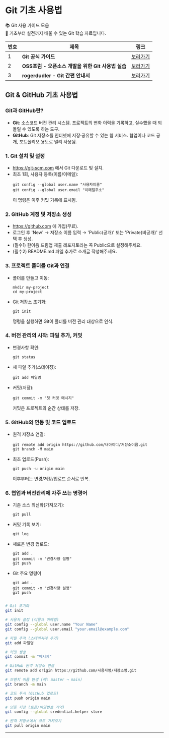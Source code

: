 # Git 기초 사용법

📚 Git 사용 가이드 모음</br>
🔗 기초부터 실전까지 배울 수 있는 Git 학습 자료입니다.

| 번호 | 제목               | 링크                                                                                     |
| -- | ---------------- | -------------------------------------------------------------------------------------- |
| 1  | **Git 공식 가이드**   | [보러가기](https://git-scm.com/book/ko/v2)                                    |
| 2  | **OSS포럼 - 오픈소스 개발을 위한 Git 사용법 실습** | [보러가기](https://www.slideshare.net/slideshow/git-71791911/71791911)   |
| 3  | **rogerdudler - Git 간편 안내서**    | [보러가기](https://rogerdudler.github.io/git-guide/index.ko.html) |



## Git & GitHub 기초 사용법

### Git과 GitHub란?
- **Git**: 소스코드 버전 관리 시스템. 프로젝트의 변화 이력을 기록하고, 실수했을 때 되돌릴 수 있도록 하는 도구.
- **GitHub**: Git 저장소를 인터넷에 저장·공유할 수 있는 웹 서비스. 협업이나 코드 공개, 포트폴리오 용도로 널리 사용됨.

### 1. Git 설치 및 설정
- https://git-scm.com 에서 Git 다운로드 및 설치.
- 최초 1회, 사용자 등록(이름/이메일):
  ```
  git config --global user.name "사용자이름"
  git config --global user.email "이메일주소"
  ```
  이 명령은 이후 커밋 기록에 표시됨.

### 2. GitHub 계정 및 저장소 생성
- https://github.com 에 가입(무료).
- 로그인 후 'New' → 저장소 이름 입력 → 'Public(공개)' 또는 'Private(비공개)' 선택 후 생성.
- (필수1) 한이음 드림업 제출 레포지토리는 꼭 Public으로 설정해주세요.
- (필수2) README.md 파일 추가로 소개글 작성해주세요.

### 3. 프로젝트 폴더를 Git과 연결
- 폴더를 만들고 이동:
   ```
   mkdir my-project
   cd my-project
   ```
- Git 저장소 초기화:
   ```
   git init
   ```
   명령을 실행하면 Git이 폴더를 버전 관리 대상으로 인식.

### 4. 버전 관리의 시작: 파일 추가, 커밋
- 변경사항 확인:  
  ```
  git status
  ```
- 새 파일 추가(스테이징):
  ```
  git add 파일명
  ```
- 커밋(저장):
  ```
  git commit -m "첫 커밋 메시지"
  ```
  커밋은 프로젝트의 순간 상태를 저장.

### 5. GitHub와 연동 및 코드 업로드
- 원격 저장소 연결:
  ```
  git remote add origin https://github.com/내아이디/저장소이름.git
  git branch -M main
  ```
- 최초 업로드(Push):
  ```
  git push -u origin main
  ```
  이후부터는 변경/저장/업로드 순서로 반복.

### 6. 협업과 버전관리에 자주 쓰는 명령어
- 기존 소스 최신화(가져오기):
  ```
  git pull
  ```
- 커밋 기록 보기:
  ```
  git log
  ```
- 새로운 변경 업로드:
  ```
  git add .
  git commit -m "변경사항 설명"
  git push
  ```

- Git 주요 명령어
  ```
  git add .
  git commit -m "변경사항 설명"
  git push
  ```
  
```bash

# Git 초기화
git init

# 사용자 설정 (이름과 이메일)
git config --global user.name "Your Name"
git config --global user.email "your.email@example.com"

# 파일 추적 (스테이지에 추가)
git add 파일명

# 커밋 생성
git commit -m "메시지"

# GitHub 원격 저장소 연결
git remote add origin https://github.com/사용자명/저장소명.git

# 브랜치 이름 변경 (예: master → main)
git branch -m main

# 코드 푸시 (GitHub 업로드)
git push origin main

# 인증 저장 (토큰/비밀번호 기억)
git config --global credential.helper store

# 원격 저장소에서 코드 가져오기
git pull origin main
```


  

***

